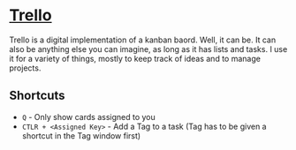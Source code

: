 # [Trello](https://trello.com)

Trello is a digital implementation of a kanban baord. Well, it can be. It can also be anything else you can imagine, as long as it has lists and tasks. I use it for a variety of things, mostly to keep track of ideas and to manage projects.

## Shortcuts
* `Q` - Only show cards assigned to you
* `CTLR + <Assigned Key>` - Add a Tag to a task (Tag has to be given a shortcut in the Tag window first)
